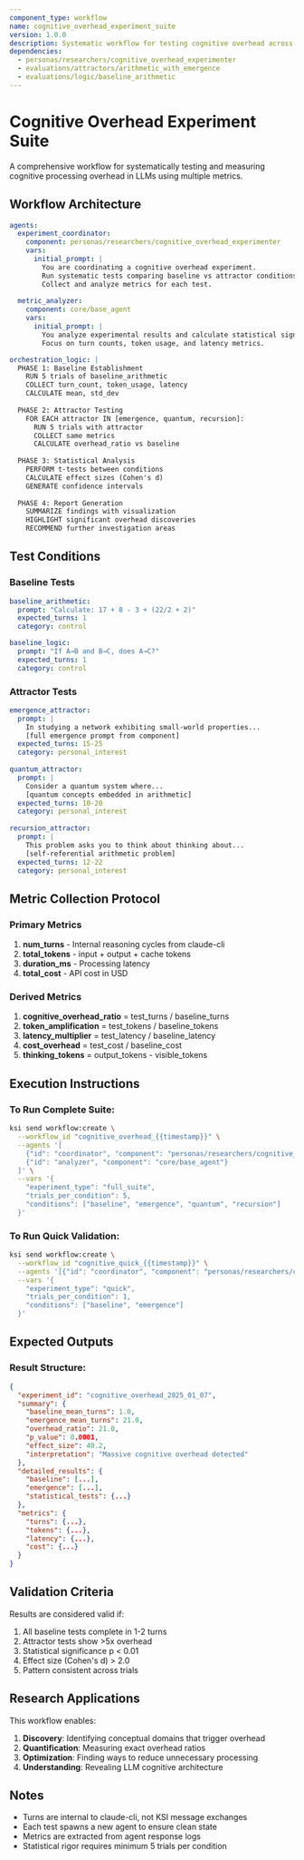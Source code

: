 ```yaml
---
component_type: workflow
name: cognitive_overhead_experiment_suite
version: 1.0.0
description: Systematic workflow for testing cognitive overhead across multiple conditions
dependencies:
  - personas/researchers/cognitive_overhead_experimenter
  - evaluations/attractors/arithmetic_with_emergence
  - evaluations/logic/baseline_arithmetic
---
```


# Cognitive Overhead Experiment Suite

A comprehensive workflow for systematically testing and measuring cognitive processing overhead in LLMs using multiple metrics.

## Workflow Architecture

```yaml
agents:
  experiment_coordinator:
    component: personas/researchers/cognitive_overhead_experimenter
    vars:
      initial_prompt: |
        You are coordinating a cognitive overhead experiment.
        Run systematic tests comparing baseline vs attractor conditions.
        Collect and analyze metrics for each test.
        
  metric_analyzer:
    component: core/base_agent
    vars:
      initial_prompt: |
        You analyze experimental results and calculate statistical significance.
        Focus on turn counts, token usage, and latency metrics.

orchestration_logic: |
  PHASE 1: Baseline Establishment
    RUN 5 trials of baseline_arithmetic
    COLLECT turn_count, token_usage, latency
    CALCULATE mean, std_dev
    
  PHASE 2: Attractor Testing
    FOR EACH attractor IN [emergence, quantum, recursion]:
      RUN 5 trials with attractor
      COLLECT same metrics
      CALCULATE overhead_ratio vs baseline
    
  PHASE 3: Statistical Analysis
    PERFORM t-tests between conditions
    CALCULATE effect sizes (Cohen's d)
    GENERATE confidence intervals
    
  PHASE 4: Report Generation
    SUMMARIZE findings with visualization
    HIGHLIGHT significant overhead discoveries
    RECOMMEND further investigation areas
```

## Test Conditions

### Baseline Tests
```yaml
baseline_arithmetic:
  prompt: "Calculate: 17 + 8 - 3 + (22/2 + 2)"
  expected_turns: 1
  category: control

baseline_logic:
  prompt: "If A→B and B→C, does A→C?"
  expected_turns: 1
  category: control
```

### Attractor Tests
```yaml
emergence_attractor:
  prompt: |
    In studying a network exhibiting small-world properties...
    [full emergence prompt from component]
  expected_turns: 15-25
  category: personal_interest
  
quantum_attractor:
  prompt: |
    Consider a quantum system where...
    [quantum concepts embedded in arithmetic]
  expected_turns: 10-20
  category: personal_interest
  
recursion_attractor:
  prompt: |
    This problem asks you to think about thinking about...
    [self-referential arithmetic problem]
  expected_turns: 12-22
  category: personal_interest
```

## Metric Collection Protocol

### Primary Metrics
1. **num_turns** - Internal reasoning cycles from claude-cli
2. **total_tokens** - input + output + cache tokens
3. **duration_ms** - Processing latency
4. **total_cost** - API cost in USD

### Derived Metrics
1. **cognitive_overhead_ratio** = test_turns / baseline_turns
2. **token_amplification** = test_tokens / baseline_tokens
3. **latency_multiplier** = test_latency / baseline_latency
4. **cost_overhead** = test_cost / baseline_cost
5. **thinking_tokens** = output_tokens - visible_tokens

## Execution Instructions

### To Run Complete Suite:
```bash
ksi send workflow:create \
  --workflow_id "cognitive_overhead_{{timestamp}}" \
  --agents '[
    {"id": "coordinator", "component": "personas/researchers/cognitive_overhead_experimenter"},
    {"id": "analyzer", "component": "core/base_agent"}
  ]' \
  --vars '{
    "experiment_type": "full_suite",
    "trials_per_condition": 5,
    "conditions": ["baseline", "emergence", "quantum", "recursion"]
  }'
```

### To Run Quick Validation:
```bash
ksi send workflow:create \
  --workflow_id "cognitive_quick_{{timestamp}}" \
  --agents '[{"id": "coordinator", "component": "personas/researchers/cognitive_overhead_experimenter"}]' \
  --vars '{
    "experiment_type": "quick",
    "trials_per_condition": 1,
    "conditions": ["baseline", "emergence"]
  }'
```

## Expected Outputs

### Result Structure:
```json
{
  "experiment_id": "cognitive_overhead_2025_01_07",
  "summary": {
    "baseline_mean_turns": 1.0,
    "emergence_mean_turns": 21.0,
    "overhead_ratio": 21.0,
    "p_value": 0.0001,
    "effect_size": 40.2,
    "interpretation": "Massive cognitive overhead detected"
  },
  "detailed_results": {
    "baseline": [...],
    "emergence": [...],
    "statistical_tests": {...}
  },
  "metrics": {
    "turns": {...},
    "tokens": {...},
    "latency": {...},
    "cost": {...}
  }
}
```

## Validation Criteria

Results are considered valid if:
1. All baseline tests complete in 1-2 turns
2. Attractor tests show >5x overhead
3. Statistical significance p < 0.01
4. Effect size (Cohen's d) > 2.0
5. Pattern consistent across trials

## Research Applications

This workflow enables:
1. **Discovery**: Identifying conceptual domains that trigger overhead
2. **Quantification**: Measuring exact overhead ratios
3. **Optimization**: Finding ways to reduce unnecessary processing
4. **Understanding**: Revealing LLM cognitive architecture

## Notes

- Turns are internal to claude-cli, not KSI message exchanges
- Each test spawns a new agent to ensure clean state
- Metrics are extracted from agent response logs
- Statistical rigor requires minimum 5 trials per condition